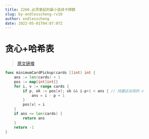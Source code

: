 ```yaml
---
title: 2260.必须拿起的最小连续卡牌数
slug: by-endlesscheng-rv10
author: endlesscheng
date: 2022-05-01T04:07:07Z
---
```

# 贪心+哈希表
 
> [原文链接](https://leetcode.cn/problems/minimum-consecutive-cards-to-pick-up/solution/by-endlesscheng-rv10)
```go
func minimumCardPickup(cards []int) int {
	ans := len(cards) + 1
	pos := map[int]int{}
	for i, v := range cards {
		if p, ok := pos[v]; ok && i-p+1 < ans { // 找最近出现的 v
			ans = i - p + 1 
		}
		pos[v] = i
	}
	if ans <= len(cards) {
		return ans
	}
	return -1
}
```
